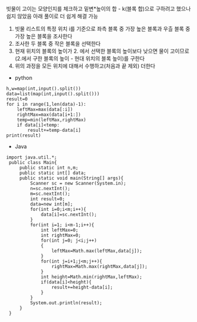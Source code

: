 빗물이 고이는 모양인지를 체크하고 밑변*높이의 합 - k(블록 합)으로 구하려고 했으나 쉽지 않았음
아래 풀이로 더 쉽게 해결 가능
1. 빗물 리스트의 특정 위치 i를 기준으로 좌측 블록 중 가장 높은 블록과 우츨 블록 중 가장 높은 블록을 조사한다
2. 조사한 두 블록 중 작은 블록을 선택한다
3. 현재 위치의 블록의 높이가 2. 에서 선택한 블록의 높이보다 낮으면 물이 고이므로 (2.에서 구한 블록의 높이 - 현대 위치의 블록 높이)를 구한다
4. 위의 과정을 모든 위치에 대해서 수행하고(처음과 끝 제외) 더한다

- python 

```
h,w=map(int,input().split())
data=list(map(int,input().split()))
result=0
for i in range(1,len(data)-1):
    leftMax=max(data[:i])
    rightMax=max(data[i+1:])
    temp=min(leftMax,rightMax)
    if data[i]<temp:
        result+=temp-data[i]
print(result)
```

- Java

```
import java.util.*;
 public class Main{
     public static int n,m;
     public static int[] data;
     public static void main(String[] args){
         Scanner sc = new Scanner(System.in);
         n=sc.nextInt();
         m=sc.nextInt();
         int result=0;
         data=new int[m];
         for(int i=0;i<m;i++){
             data[i]=sc.nextInt();
         }
         for(int i=1; i<m-1;i++){
             int leftMax=0;
             int rightMax=0;
             for(int j=0; j<i;j++)
             {
                 leftMax=Math.max(leftMax,data[j]);
             }
             for(int j=i+1;j<m;j++){
                 rightMax=Math.max(rightMax,data[j]);
             }
             int height=Math.min(rightMax,leftMax);
             if(data[i]<height){
                 result+=height-data[i];
             }
         }
         System.out.println(result);
     }
 }
```
